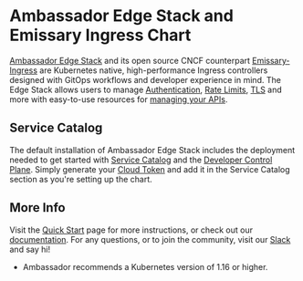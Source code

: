 # Ambassador Edge Stack and Emissary Ingress Chart

[Ambassador Edge Stack](https://www.getambassador.io/products/edge-stack/) and its open source CNCF counterpart [Emissary-Ingress](https://www.getambassador.io/products/api-gateway/) are Kubernetes native, high-performance Ingress controllers designed with GitOps workflows and developer experience in mind.  The Edge Stack allows users to manage [Authentication](https://www.getambassador.io/docs/edge-stack/latest/topics/using/filters/), [Rate Limits](https://www.getambassador.io/docs/edge-stack/latest/topics/using/rate-limits/rate-limits/), [TLS](https://www.getambassador.io/docs/edge-stack/latest/topics/running/tls/) and more with easy-to-use resources for [managing your APIs](https://www.getambassador.io/docs/edge-stack/latest/topics/using/intro-mappings/).

## Service Catalog

The default installation of Ambassador Edge Stack includes the deployment needed to get started with [Service Catalog](https://www.getambassador.io/products/service-catalog/) and the [Developer Control Plane](https://www.getambassador.io/developer-control-plane/).  Simply generate your [Cloud Token](https://www.getambassador.io/docs/cloud/latest/service-catalog/quick-start/#1-connect-your-cluster-to-ambassador-cloud) and add it in the Service Catalog section as you're setting up the chart.

## More Info

Visit the [Quick Start](https://www.getambassador.io/docs/edge-stack/latest/tutorials/getting-started/) page for more instructions, or check out our [documentation](https://www.getambassador.io/docs/edge-stack).  For any questions, or to join the community, visit our [Slack](https://a8r.io/slack) and say hi!

* Ambassador recommends a Kubernetes version of 1.16 or higher.

